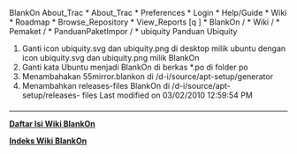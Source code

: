    BlankOn
 About_Trac
    * About_Trac
    * Preferences
    * Login
    * Help/Guide
    * Wiki
    * Roadmap
    * Browse_Repository
    * View_Reports
[q                 ]
    * BlankOn  /
    * Wiki  /
    * Pemaket  /
    * PanduanPaketImpor  /
    * ubiquity
Panduan Ubiquity
   1. Ganti icon ubiquity.svg dan ubiquity.png di desktop milik ubuntu dengan
      icon ubiquity.svg dan ubiquity.png milik BlankOn
   1. Ganti kata Ubuntu menjadi BlankOn di berkas *.po di folder po
   1. Menambahakan 55mirror.blankon di /d-i/source/apt-setup/generator
   1. Menambahkan releases-files BlankOn di /d-i/source/apt-setup/releases-
      files
Last modified on 03/02/2010 12:59:54 PM
#### 
    
 
 
 
 
 
---
[**Daftar Isi Wiki BlankOn**](/DaftarIsi/README.md)
 
[**Indeks Wiki BlankOn**](/Indeks.md)
